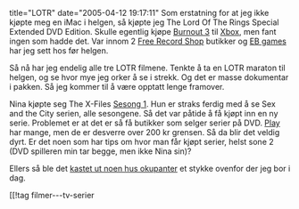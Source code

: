 title="LOTR"
date="2005-04-12 19:17:11"
Som erstatning for at jeg ikke kjøpte meg en iMac i helgen, så kjøpte jeg The Lord Of The Rings Special Extended DVD Edition. Skulle egentlig kjøpe <a href="http://www.eagames.com/official/burnout/burnout3/us/home.jsp">Burnout 3</a> til <a href="http://www.microsoft.com/xbox/">Xbox</a>, men fant ingen som hadde det. Var innom 2 <a href="http://www.freerecordshop.no/">Free Record Shop</a> butikker og <a href="http://www.ebgames.no/">EB games</a> har jeg sett hos før helgen.

Så nå har jeg endelig alle tre LOTR filmene. Tenkte å ta en LOTR maraton til helgen, og se hvor mye jeg orker å se i strekk. Og det er masse dokumentar i pakken. Så jeg kommer til å være opptatt lenge framover.

Nina kjøpte seg The X-Files <a href="http://www.tvtome.com/XFiles/eplist.html#s1">Sesong 1</a>. Hun er straks ferdig med å se Sex and the City serien, alle sesongene. Så det var påtide å få kjøpt inn en ny serie. Problemet er at det er så få butikker som selger serier på DVD. <a href="http://www.play.com/">Play</a> har mange, men de er desverre over 200 kr grensen. Så da blir det veldig dyrt. Er det noen som har tips om hvor man får kjøpt serier, helst sone 2 (DVD spilleren min tar begge, men ikke Nina sin)?

Ellers så ble det <a href="http://www.vg.no/pub/vgart.hbs?artid=273509">kastet ut noen hus okupanter</a> et stykke ovenfor der jeg bor i dag.

[[!tag  filmer---tv-serier
